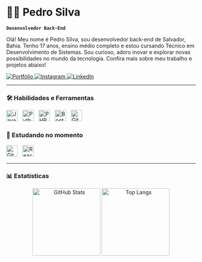 # 👨‍💻 Pedro Silva

**`Desenvolvedor Back-End`**

Olá! Meu nome é Pedro Silva, sou desenvolvedor back-end de Salvador, Bahia. Tenho 17 anos, ensino médio completo e estou cursando Técnico em Desenvolvimento de Sistemas. Sou curioso, adoro inovar e explorar novas possibilidades no mundo da tecnologia. Confira mais sobre meu trabalho e projetos abaixo!

<p align="left">
    <a href="https://pedro-dev.me" target="_blank">
        <img 
            alt="Portfólio" 
            title="Acesse meu portfólio" 
            src="https://img.shields.io/badge/Portfólio-pedro--dev.me-blue?style=for-the-badge&logo=internet-explorer&logoColor=white" 
        />
    </a>
    <a href="https://instagram.com/pedros.gg" target="_blank">
        <img 
            alt="Instagram" 
            title="Siga-me no Instagram" 
            src="https://img.shields.io/badge/Instagram-pedros.gg-E4405F?style=for-the-badge&logo=instagram&logoColor=white" 
        />
    </a>
    <a href="http://linkedin.com/in/pedro-silva-bba449315/" target="_blank">
        <img 
            alt="LinkedIn" 
            title="Conecte-se comigo no LinkedIn" 
            src="https://img.shields.io/badge/LinkedIn-Pedro%20Silva-0077B5?style=for-the-badge&logo=linkedin&logoColor=white" 
        />
    </a>
</p>

---

### 🛠️ Habilidades e Ferramentas

<img align="left" alt="Java" title="Java (POO)" width="30px" style="padding-right: 10px;" src="https://cdn.jsdelivr.net/gh/devicons/devicon/icons/java/java-original.svg" />
<img align="left" alt="Python" title="Python (iniciante)" width="30px" style="padding-right: 10px;" src="https://cdn.jsdelivr.net/gh/devicons/devicon/icons/python/python-original.svg" />
<img align="left" alt="PHP" title="PHP (médio)" width="30px" style="padding-right: 10px;" src="https://cdn.jsdelivr.net/gh/devicons/devicon/icons/php/php-original.svg" />
<img align="left" alt="Bootstrap" title="Bootstrap" width="30px" style="padding-right: 10px;" src="https://cdn.jsdelivr.net/gh/devicons/devicon/icons/bootstrap/bootstrap-original.svg" />
<img align="left" alt="GitHub" title="GitHub" width="30px" style="padding-right: 10px;" src="https://cdn.jsdelivr.net/gh/devicons/devicon/icons/github/github-original.svg" />

<br />
<br />

### 📘 Estudando no momento

<img align="left" alt="Git" title="Git" width="30px" style="padding-right: 10px;" src="https://cdn.jsdelivr.net/gh/devicons/devicon/icons/git/git-original.svg" />
<img align="left" alt="React Native" title="React Native (estudando)" width="30px" style="padding-right: 10px;" src="https://cdn.jsdelivr.net/gh/devicons/devicon/icons/react/react-original.svg" />

<br />
<br />

---


### 📊 Estatísticas

<div align="center">
  <img 
    align="center" 
    alt="GitHub Stats" 
    height="180px" 
    src="https://github-readme-stats.vercel.app/api?username=psilvagg&show_icons=true&theme=tokyonight&include_all_commits=true&locale=pt-br" 
  />
  <img 
    align="center" 
    alt="Top Langs" 
    height="180px" 
    src="https://github-readme-stats.vercel.app/api/top-langs/?username=psilvagg&theme=tokyonight&layout=compact&custom_title=Linguagens&langs_count=9" 
  />
</div>
